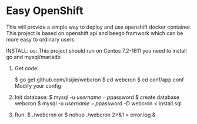 Easy OpenShift 
==============================


This will provide a simple way to deploy and use openshift docker container. This project is based on openshift api and beego framwork which can be more easy to ordinary users.

INSTALL:
  os:
     This project should run on Centos 7.2-1611
  you need to install go and mysql/mariadb


  1) Get code:

        $ go get github.com/lisijie/webcron
	$ cd webcron
	$ cd  conf/app.conf
         Modify  your  config

  2) Init database:
	$ mysql -u $username -p$password
        $ create database webcron
        $ mysql -u $username -p$password -D webcron < install.sql

  3) Run:
        $ ./webcron
        or
        $ nohup ./webcron 2>&1 > error.log &

                                                       

